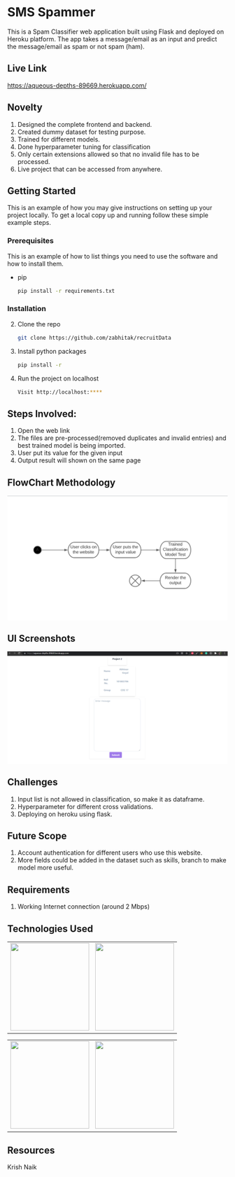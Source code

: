 # SMS Spammer

This is a Spam Classifier web application built using Flask and deployed on Heroku platform.
The app takes a message/email as an input and predict the message/email as spam or not spam (ham).

## Live Link

https://aqueous-depths-89669.herokuapp.com/

## Novelty

1. Designed the complete frontend and backend.
2. Created dummy dataset for testing purpose.
3. Trained for different models.
4. Done hyperparameter tuning for classification
5. Only certain extensions allowed so that no invalid file has to be processed.
6. Live project that can be accessed from anywhere. 

## Getting Started

This is an example of how you may give instructions on setting up your project locally.
To get a local copy up and running follow these simple example steps.

### Prerequisites

This is an example of how to list things you need to use the software and how to install them.
* pip
  ```sh
  pip install -r requirements.txt
  ```
### Installation

2. Clone the repo
   ```sh
   git clone https://github.com/zabhitak/recruitData
   ```
3. Install python packages
   ```sh
   pip install -r 
   ```
4. Run the project on localhost
   ```sh
   Visit http://localhost:****
   
   ```


## Steps Involved:

1. Open the web link
2. The files are pre-processed(removed duplicates and invalid entries) and best trained model is being imported.
3. User put its value for the given input
4. Output result will shown on the same page

## FlowChart Methodology

<img src="https://github.com/zabhitak/sPAMMER/blob/master/Screenshot/flowchart.PNG"  align="center" alt=""/>

## UI Screenshots

<img src="https://github.com/zabhitak/sPAMMER/blob/master/Screenshot/ui.PNG"  align="center" alt=""/>



## Challenges

1. Input list is not allowed in classification, so make it as dataframe.
2. Hyperparameter for different cross validations.
3. Deploying on heroku using flask.

## Future Scope

1. Account authentication for different users who use this website.
2. More fields could be added in the dataset such as skills, branch to make model more useful.

## Requirements

1. Working Internet connection (around 2 Mbps)


## Technologies Used

<table>
  <tr>
      <td align="center"><img src="https://user-images.githubusercontent.com/42894689/133317407-dc868f47-fbcb-4799-be73-b25313e65b0d.png"  height="200px;"width="180px;"alt=""/></td>
    <td align="right"><img src="https://user-images.githubusercontent.com/42894689/133317464-d798e31b-8622-46be-909c-a264e34b7d31.png" height="200px;" width="180px;"alt=""/><br /></td>
   
    
  </tr>
  </table>

<table>
  <tr>
      <td align="center"><img src="https://user-images.githubusercontent.com/42894689/133317498-05875c94-9f66-47c4-b2d3-bc5a09d1361b.png"  height="200px;"width="180px;"alt=""/></td>
    <td align="right"><img src="https://user-images.githubusercontent.com/42894689/133317602-42753fcb-f12e-45b5-8983-715964902754.png" height="200px;" width="180px;"alt=""/><br /></td>
   
    
  </tr>
</table>

## Resources 

Krish Naik
